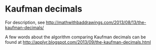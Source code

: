 Kaufman decimals
================

For description, see http://mathwithbaddrawings.com/2013/08/13/the-kaufman-decimals/

A few words about the algorithm comparing Kaufman decimals can be found at http://applyr.blogspot.com/2013/09/the-kaufman-decimals.html
